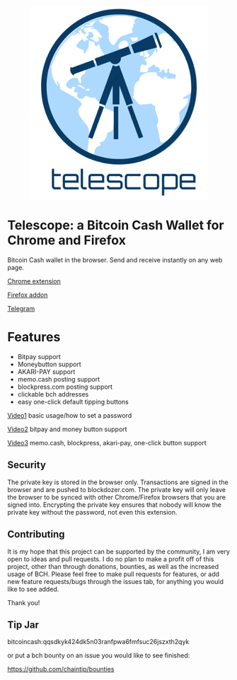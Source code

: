 <p align="center">
  <img src="telescope_logo.png" width="400" alt="Joustmania Logo"/>
</p>

Telescope: a Bitcoin Cash Wallet for Chrome and Firefox
=============

Bitcoin Cash wallet in the browser. Send and receive instantly on any web page.

[Chrome extension](https://chrome.google.com/webstore/detail/bitcoin-cash-wallet/oahplndhnkljjjpnlcnbkacomoepfgan?hl=en-US&gl=US)

[Firefox addon](https://addons.mozilla.org/en-US/firefox/addon/bitcoin-cash-wallet/)

[Telegram](https://t.me/telescopebch)

Features
=============
* Bitpay support
* Moneybutton support
* AKARI-PAY support
* memo.cash posting support
* blockpress.com posting support
* clickable bch addresses
* easy one-click default tipping buttons

[Video1](https://youtu.be/JXGEL-mEXhY) basic usage/how to set a password

[Video2](https://www.youtube.com/watch?v=GFrWktc5p1g) bitpay and money button support

[Video3](https://www.youtube.com/watch?v=KvHiY_14zHQ) memo.cash, blockpress, akari-pay, one-click button support



Security
--------

The private key is stored in the browser only. Transactions are signed in the browser and are pushed to blockdozer.com. The private key will only leave the browser to be synced with other Chrome/Firefox browsers that you are signed into. Encrypting the private key ensures that nobody will know the private key without the password, not even this extension.

Contributing
------------

It is my hope that this project can be supported by the community, I am very open to ideas and pull requests. I do no plan to make a profit off of this project, other than through donations, bounties, as well as the increased usage of BCH. Please feel free to make pull requests for features, or add new feature requests/bugs through the issues tab, for anything you would like to see added.


Thank you!

Tip Jar
-------------
bitcoincash:qqsdkyk424dk5n03ranfpwa6fmfsuc26jszxth2qyk

or put a bch bounty on an issue you would like to see finished:

https://github.com/chaintip/bounties
